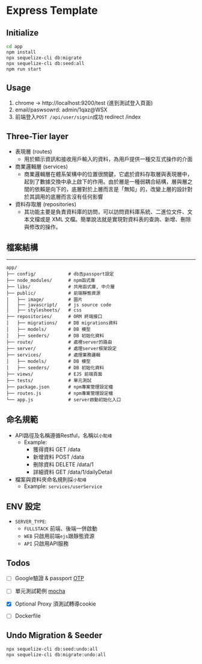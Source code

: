 # Express Template

## Initialize
```bash
cd app
npm install
npx sequelize-cli db:migrate
npx sequelize-cli db:seed:all
npm run start
```

## Usage

1. chrome -> http://localhost:9200/test (進到測試登入頁面)
2. email/paswsowrd: admin/1qaz@WSX
3. 前端登入`POST /api/user/signin`成功 redirect /index

## Three-Tier layer
* 表現層 (routes)
    * 用於顯示資訊和接收用戶輸入的資料，為用戶提供一種交互式操作的介面
* 商業邏輯層 (services)
    * 商業邏輯層在體系架構中的位置很關鍵，它處於資料存取層與表現層中，起到了數據交換中承上啟下的作用。由於層是一種弱耦合結構，層與層之間的依賴是向下的，底層對於上層而言是「無知」的，改變上層的設計對於其調用的底層而言沒有任何影響
* 資料存取層 (repositories)
    * 其功能主要是負責資料庫的訪問，可以訪問資料庫系統、二進位文件、文本文檔或是 XML 文檔。簡單說法就是實現對資料表的查詢、新增、刪除與修改的操作。



## 檔案結構
---

```
app/
├── config/            # db吉passport設定
├── node_modules/      # npm函式庫
├── libs/              # 共用函式庫, 中介層
├── public/            # 前端靜態資源
│   ├── image/         # 圖片
│   ├── javascript/    # js source code
│   ├── stylesheets/   # css 
├── repositories/      # ORM 終端接口
│   ├── migrations/    # DB migrations資料
│   ├── models/        # DB 模型
│   ├── seeders/       # DB 初始化資料
├── route/             # 處裡server的路由
├── server/            # 處理server框架設定
├── services/          # 處理業務邏輯
│   ├── models/        # DB 模型
│   ├── seeders/       # DB 初始化資料
├── views/             # EJS 前端頁面
├── tests/             # 單元測試
├── package.json       # npm專案管理設定檔
├── routes.js          # npm專案管理設定檔
└── app.js             # server啟動初始化入口
```

## 命名規範
* API路徑及名稱遵循Restful，名稱以`小駝峰`
    * Example: 
        * 獲得資料     GET      /data
        * 新增資料     POST     /data
        * 刪除資料     DELETE   /data/1
        * 詳細資料     GET      /data/1/dailyDetail  
* 檔案與資料夾命名規則採`小駝峰` 
    * Example: `services/userService`

## ENV 設定

* `SERVER_TYPE`:
  * `FULLSTACK` 前端、後端一併啟動
  * `WEB` 只啟用前端`ejs`跟靜態資源
  * `API` 只啟用API服務

## Todos
- [ ] Google驗證 & passport [OTP](https://blog.shahednasser.com/how-to-add-authentication-with-google-authenticator-in-node-js/)
- [ ] 單元測試範例 [mocha](https://mochajs.org/)
- [x] Optional Proxy 須測試轉導cookie
- [ ] Dockerfile


## Undo Migration & Seeder

```bash
npx sequelize-cli db:seed:undo:all
npx sequelize-cli db:migrate:undo:all
```